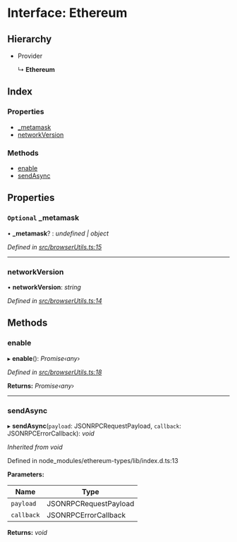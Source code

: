 # Interface: Ethereum

## Hierarchy

* Provider

  ↳ **Ethereum**

## Index

### Properties

* [_metamask](_browserutils_.ethereum.md#optional-_metamask)
* [networkVersion](_browserutils_.ethereum.md#networkversion)

### Methods

* [enable](_browserutils_.ethereum.md#enable)
* [sendAsync](_browserutils_.ethereum.md#sendasync)

## Properties

### `Optional` _metamask

• **_metamask**? : *undefined | object*

*Defined in [src/browserUtils.ts:15](https://github.com/PolymathNetwork/polymath-sdk/blob/ade5412/src/browserUtils.ts#L15)*

___

###  networkVersion

• **networkVersion**: *string*

*Defined in [src/browserUtils.ts:14](https://github.com/PolymathNetwork/polymath-sdk/blob/ade5412/src/browserUtils.ts#L14)*

## Methods

###  enable

▸ **enable**(): *Promise‹any›*

*Defined in [src/browserUtils.ts:18](https://github.com/PolymathNetwork/polymath-sdk/blob/ade5412/src/browserUtils.ts#L18)*

**Returns:** *Promise‹any›*

___

###  sendAsync

▸ **sendAsync**(`payload`: JSONRPCRequestPayload, `callback`: JSONRPCErrorCallback): *void*

*Inherited from void*

Defined in node_modules/ethereum-types/lib/index.d.ts:13

**Parameters:**

Name | Type |
------ | ------ |
`payload` | JSONRPCRequestPayload |
`callback` | JSONRPCErrorCallback |

**Returns:** *void*
